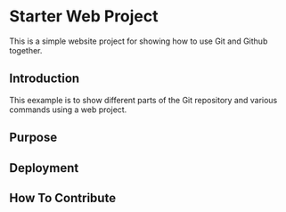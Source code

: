 # Starter Web Project

This is a simple website project for showing how to use Git and Github together.

## Introduction

This eexample is to show different parts of the Git repository and various commands using a web project.
## Purpose

## Deployment

## How To Contribute
